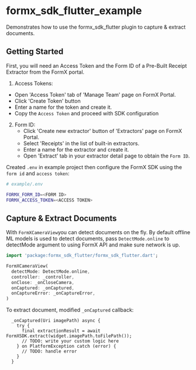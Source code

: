 # formx_sdk_flutter_example

Demonstrates how to use the formx_sdk_flutter plugin to capture & extract documents.

## Getting Started

First, you will need an Access Token and the Form ID of a Pre-Built Receipt Extractor from the FormX portal.

1. Access Tokens:
  - Open 'Access Token' tab of 'Manage Team' page on FormX Portal.
  - Click 'Create Token' button
  - Enter a name for the token and create it.
  - Copy the `Access Token` and proceed with SDK configuration
2. Form ID:
   - Click 'Create new extractor' button of 'Extractors' page on FormX Portal.
   - Select 'Receipts' in the list of built-in extractors.
   - Enter a name for the extractor and create it.
   - Open 'Extract' tab in your extractor detail page to obtain the `Form ID`.

Created `.env` in example project then configure the FormX SDK using the `form id` and `access token`:

```bash
# example/.env

FORMX_FORM_ID=<FORM ID>
FORMX_ACCESS_TOKEN=<ACCESS TOKEN>
```
## Capture & Extract Documents

With `FormXCameraView`you can detect documents on the fly. By default offline ML models is used to detect documents, pass `DetectMode.online` to detectMode argument to using FormX API and make sure network is up.

```dart
import 'package:formx_sdk_flutter/formx_sdk_flutter.dart';

FormXCameraView(
  detectMode: DetectMode.online,
  controller: _controller,
  onClose: _onCloseCamera,
  onCaptured: _onCaptured,
  onCaptureError: _onCaptureError,
)
```

To extract document, modified `_onCaptured` callback:

```
  _onCaptured(Uri imagePath) async {
    try {
      final extractionResult = await FormXSDK.extract(widget.imagePath.toFilePath());
      // TODO: write your custom logic here
    } on PlatformException catch (error) {
      // TODO: handle error
    }
  }
```

